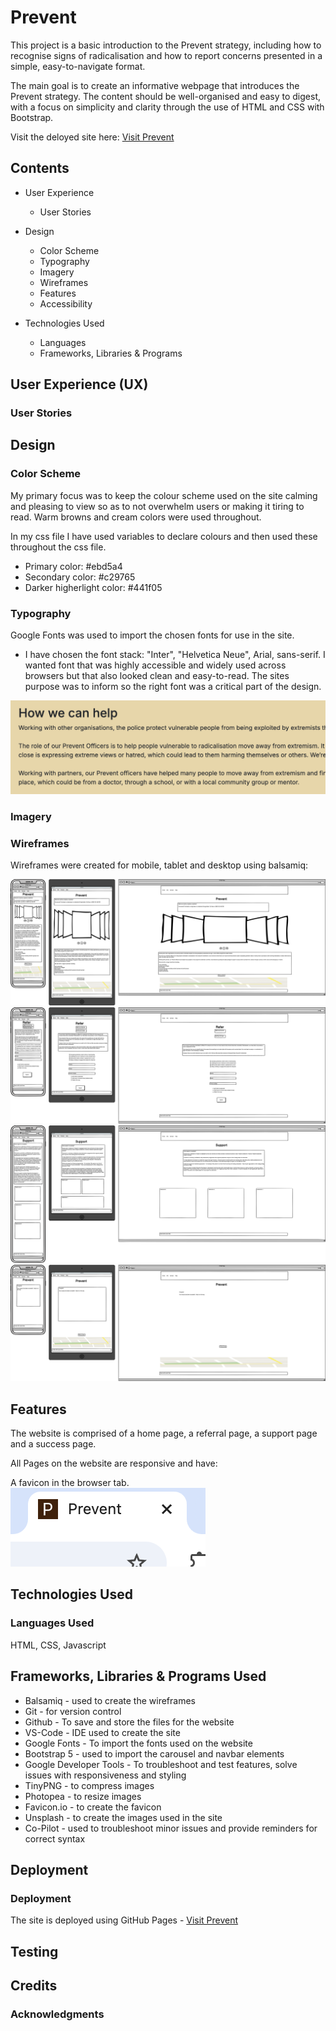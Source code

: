 # Prevent

This project is a basic introduction to the Prevent strategy, including how to recognise signs of radicalisation and how to report concerns presented in a simple, easy-to-navigate format.

The main goal is to create an informative webpage that introduces the Prevent strategy. The content should be well-organised and easy to digest, with a focus on simplicity and clarity through the use of HTML and CSS with Bootstrap.

Visit the deloyed site here: [Visit Prevent](https://jamesfowler-dev.github.io/flagstone-project-/)

## Contents

-   User Experience

    -   User Stories

-   Design

    -   Color Scheme
    -   Typography
    -   Imagery
    -   Wireframes
    -   Features
    -   Accessibility

-   Technologies Used
    -   Languages
    -   Frameworks, Libraries & Programs

## User Experience (UX)

### User Stories

## Design

### Color Scheme

My primary focus was to keep the colour scheme used on the site calming and pleasing to view so as to not overwhelm users or making it tiring to read. Warm browns and cream colors were used throughout.

In my css file I have used variables to declare colours and then used these throughout the css file.

-   Primary color: #ebd5a4
-   Secondary color: #c29765
-   Darker higherlight color: #441f05

### Typography

Google Fonts was used to import the chosen fonts for use in the site.

-   I have chosen the font stack: "Inter", "Helvetica Neue", Arial, sans-serif. I wanted font that was highly accessible and widely used across browsers but that also looked clean and easy-to-read. The sites purpose was to inform so the right font was a critical part of the design.

![image of font zoomed](assets/images/screenshot-of-home-page-font.png)

### Imagery

### Wireframes

Wireframes were created for mobile, tablet and desktop using balsamiq:

![image of home page](assets/images/wireframe-home-page.png)
![image of refer page](assets/images/wireframe-referral-page.png)
![image of support](assets/images/wireframe-support-page.png)
![image of succecss page](assets/images/wireframe-success-page.png)

## Features

The website is comprised of a home page, a referral page, a support page and a success page.

All Pages on the website are responsive and have:

A favicon in the browser tab.
![image of favicon zoomed](assets/images/screenshot-of-favicon.png)

## Technologies Used

### Languages Used

HTML, CSS, Javascript

## Frameworks, Libraries & Programs Used

-   Balsamiq - used to create the wireframes
-   Git - for version control
-   Github - To save and store the files for the website
-   VS-Code - IDE used to create the site
-   Google Fonts - To import the fonts used on the website
-   Bootstrap 5 - used to import the carousel and navbar elements
-   Google Developer Tools - To troubleshoot and test features, solve issues with responsiveness and styling
-   TinyPNG - to compress images
-   Photopea - to resize images
-   Favicon.io - to create the favicon
-   Unsplash - to create the images used in the site
-   Co-Pilot - used to troubleshoot minor issues and provide reminders for correct syntax

## Deployment

### Deployment

The site is deployed using GitHub Pages - [Visit Prevent](https://jamesfowler-dev.github.io/flagstone-project-/)

## Testing

## Credits

### Acknowledgments
